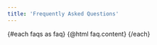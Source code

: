 ```yaml
---
title: 'Frequently Asked Questions'
---
```


<script>
import Accordion from '$lib/components/Accordion.svelte'
import {faqs} from '$lib/data/faqs.tsx'
import SimpleCTA from '$lib/components/sections/SimpleCTA.svelte';
</script>


<div class="wrapper faq">
{#each faqs as faq}
            <Accordion title={faq.title}>
                {@html faq.content}
            </Accordion>
{/each}
</div>
<SimpleCTA />

<style>
.wrapper {
    max-width:600px;
    margin:0 auto;
}
</style>
